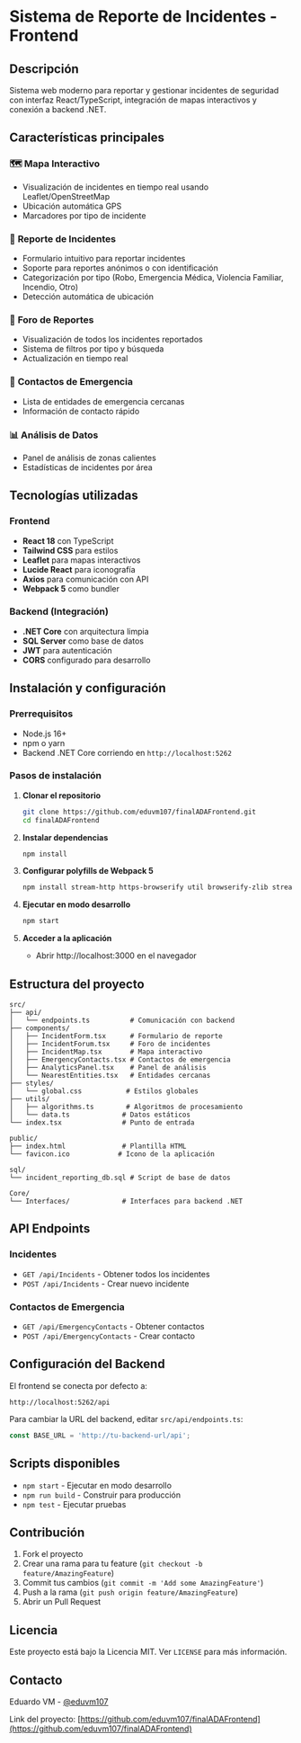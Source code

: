 # Sistema de Reporte de Incidentes - Frontend

## Descripción
Sistema web moderno para reportar y gestionar incidentes de seguridad con interfaz React/TypeScript, integración de mapas interactivos y conexión a backend .NET.

## Características principales

### 🗺️ **Mapa Interactivo**
- Visualización de incidentes en tiempo real usando Leaflet/OpenStreetMap
- Ubicación automática GPS
- Marcadores por tipo de incidente

### 📝 **Reporte de Incidentes**
- Formulario intuitivo para reportar incidentes
- Soporte para reportes anónimos o con identificación
- Categorización por tipo (Robo, Emergencia Médica, Violencia Familiar, Incendio, Otro)
- Detección automática de ubicación

### 💬 **Foro de Reportes**
- Visualización de todos los incidentes reportados
- Sistema de filtros por tipo y búsqueda
- Actualización en tiempo real

### 🚨 **Contactos de Emergencia**
- Lista de entidades de emergencia cercanas
- Información de contacto rápido

### 📊 **Análisis de Datos**
- Panel de análisis de zonas calientes
- Estadísticas de incidentes por área

## Tecnologías utilizadas

### Frontend
- **React 18** con TypeScript
- **Tailwind CSS** para estilos
- **Leaflet** para mapas interactivos
- **Lucide React** para iconografía
- **Axios** para comunicación con API
- **Webpack 5** como bundler

### Backend (Integración)
- **.NET Core** con arquitectura limpia
- **SQL Server** como base de datos
- **JWT** para autenticación
- **CORS** configurado para desarrollo

## Instalación y configuración

### Prerrequisitos
- Node.js 16+ 
- npm o yarn
- Backend .NET Core corriendo en `http://localhost:5262`

### Pasos de instalación

1. **Clonar el repositorio**
   ```bash
   git clone https://github.com/eduvm107/finalADAFrontend.git
   cd finalADAFrontend
   ```

2. **Instalar dependencias**
   ```bash
   npm install
   ```

3. **Configurar polyfills de Webpack 5**
   ```bash
   npm install stream-http https-browserify util browserify-zlib stream-browserify crypto-browserify url assert
   ```

4. **Ejecutar en modo desarrollo**
   ```bash
   npm start
   ```

5. **Acceder a la aplicación**
   - Abrir http://localhost:3000 en el navegador

## Estructura del proyecto

```
src/
├── api/
│   └── endpoints.ts          # Comunicación con backend
├── components/
│   ├── IncidentForm.tsx      # Formulario de reporte
│   ├── IncidentForum.tsx     # Foro de incidentes
│   ├── IncidentMap.tsx       # Mapa interactivo
│   ├── EmergencyContacts.tsx # Contactos de emergencia
│   ├── AnalyticsPanel.tsx    # Panel de análisis
│   └── NearestEntities.tsx   # Entidades cercanas
├── styles/
│   └── global.css           # Estilos globales
├── utils/
│   ├── algorithms.ts        # Algoritmos de procesamiento
│   └── data.ts             # Datos estáticos
└── index.tsx               # Punto de entrada

public/
├── index.html              # Plantilla HTML
└── favicon.ico            # Icono de la aplicación

sql/
└── incident_reporting_db.sql # Script de base de datos

Core/
└── Interfaces/             # Interfaces para backend .NET
```

## API Endpoints

### Incidentes
- `GET /api/Incidents` - Obtener todos los incidentes
- `POST /api/Incidents` - Crear nuevo incidente

### Contactos de Emergencia
- `GET /api/EmergencyContacts` - Obtener contactos
- `POST /api/EmergencyContacts` - Crear contacto

## Configuración del Backend

El frontend se conecta por defecto a:
```
http://localhost:5262/api
```

Para cambiar la URL del backend, editar `src/api/endpoints.ts`:
```typescript
const BASE_URL = 'http://tu-backend-url/api';
```

## Scripts disponibles

- `npm start` - Ejecutar en modo desarrollo
- `npm run build` - Construir para producción
- `npm test` - Ejecutar pruebas

## Contribución

1. Fork el proyecto
2. Crear una rama para tu feature (`git checkout -b feature/AmazingFeature`)
3. Commit tus cambios (`git commit -m 'Add some AmazingFeature'`)
4. Push a la rama (`git push origin feature/AmazingFeature`)
5. Abrir un Pull Request

## Licencia

Este proyecto está bajo la Licencia MIT. Ver `LICENSE` para más información.

## Contacto

Eduardo VM - [@eduvm107](https://github.com/eduvm107)

Link del proyecto: [https://github.com/eduvm107/finalADAFrontend](https://github.com/eduvm107/finalADAFrontend)
